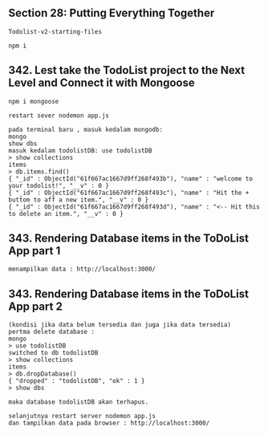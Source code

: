 ## Section 28: Putting Everything Together

    Todolist-v2-starting-files

    npm i

## 342. Lest take the TodoList project to the Next Level and Connect it with Mongoose

    npm i mongoose

    restart sever nodemon app.js

    pada terminal baru , masuk kedalam mongodb:
    mongo
    show dbs
    masuk kedalam todolistDB: use todolistDB
    > show collections
    items
    > db.items.find()
    { "_id" : ObjectId("61f667ac1667d9ff268f493b"), "name" : "welcome to your todolist!", "__v" : 0 }
    { "_id" : ObjectId("61f667ac1667d9ff268f493c"), "name" : "Hit the + buttom to aff a new item.", "__v" : 0 }
    { "_id" : ObjectId("61f667ac1667d9ff268f493d"), "name" : "<-- Hit this to delete an item.", "__v" : 0 }

## 343. Rendering Database items in the ToDoList App part 1

    menampilkan data : http://localhost:3000/

## 343. Rendering Database items in the ToDoList App part 2

    (kondisi jika data belum tersedia dan juga jika data tersedia)
    pertma delete database :
    mongo
    > use todolistDB
    switched to db todolistDB
    > show collections
    items
    > db.dropDatabase()
    { "dropped" : "todolistDB", "ok" : 1 }
    > show dbs

    maka database todolistDB akan terhapus.

    selanjutnya restart server nodemon app.js
    dan tampilkan data pada browser : http://localhost:3000/
